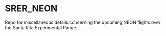 # SRER_NEON
Repo for miscellaneous details concerning the upcoming NEON flights over the Santa Rita Experimental Range
